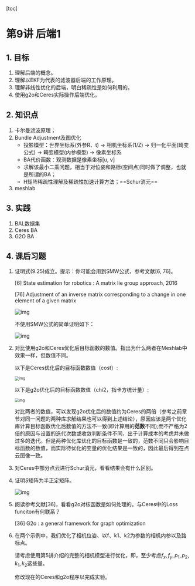[toc]

# 第9讲 后端1

## 1. 目标

1. 理解后端的概念。
2. 理解以EKF为代表的滤波器后端的工作原理。
3. 理解非线性优化的后端，明白稀疏性是如何利用的。
4. 使用g2o和Ceres实际操作后端优化。

## 2. 知识点

1. 卡尔曼滤波原理；
2. Bundle Adjustment及图优化
   * 投影模型：世界坐标系(外参R、t) -> 相机坐标系(1/Z) -> 归一化平面(畸变公式) -> 畸变模型(内参模型) -> 像素坐标系
   * BA代价函数：观测数据是像素坐标[u, v]
   * 求解该最小二乘问题，相当于对位姿和路标(空间点)同时做了调整，也就是所谓的BA；
   * H矩阵稀疏性理解及稀疏性加速计算方法；==Schur消元==
3. meshlab

## 3. 实践

1. BAL数据集
2. Ceres BA
3. G2O BA

## 4. 课后习题

1. 证明式(9.25)成立。提示：你可能会用到SMW公式，参考文献[6, 76]。

   [6] State estimation for robotics : A matrix lie group approach, 2016

   [76] Adjustment of an inverse matrix corresponding to a change in one element of a given matrix

   ![img](https://pic2.zhimg.com/80/v2-5d7dc15763e3cc5031a7e830e751ee41_720w.jpg)

   不使用SMW公式的简单证明如下：

   ![img](https://pic2.zhimg.com/80/v2-57470ad6d311d3ade2eeb5c8da479fa9_720w.jpg)

2. 对比使用g2o和Ceres优化后目标函数的数值。指出为什么两者在Meshlab中效果一样，但数值不同。

   以下是Ceres优化后的目标函数数值（cost）:

   <img src="https://pic4.zhimg.com/80/v2-2784335c87832cb20fd0d58a8be54753_720w.jpg" alt="img" style="zoom:70%;" />

   以下是g2o优化后的目标函数数值（chi2，指卡方统计量）:

   <img src="https://pic4.zhimg.com/80/v2-a3fe7f10f8328833b13ccd7ffcafa2db_720w.jpg" alt="img" style="zoom:67%;" />

   对比两者的数值，可以发现g2o优化后的数值约为Ceres的两倍（参考之前章节对同一问题的两种库求解结果也可以得到上述结论），原因应该是两个优化库计算目标函数优化后数值的方法不一致(即计算用的**范数**不同);而不严格为2倍的原因与设置的迭代次数或收敛判断条件不同，出于计算成本的考虑并未做过多的迭代。但是两种优化库优化的目标函数是一致的，范数不同只会影响目标函数的数值，而实际待优化的变量的优化结果是一致的，因此最后得到在点云图像一致。

3. 对Ceres中部分点云进行Schur消元，看看结果会有什么区别。

4. 证明$S$矩阵为半正定矩阵。

   ![img](https://pic2.zhimg.com/80/v2-8a734c05ac313af28abced37d4062025_720w.jpg)

5. 阅读参考文献[36]，看看g2o对核函数是如何处理的。与Ceres中的Loss funciton有何联系？

   [36] G2o : a general framework for graph optimization

6. 在两个示例中，我们优化了相机位姿、以f、k1、k2为参数的相机内参以及路标点。

   请考虑使用第5讲介绍的完整的相机模型进行优化，即，至少考虑$f_x, f_y, p_1, p_2, k_1, k_2$这些量。

   修改现在的Ceres和g2o程序以完成实验。